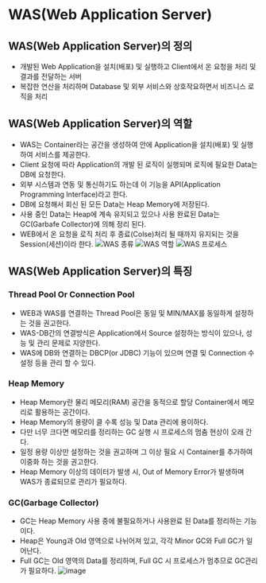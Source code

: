 # WAS(Web Application Server)
## WAS(Web Application Server)의 정의
- 개발된 Web Application을 설치(배포) 및 실행하고 Client에서 온 요청을 처리 및 결과를 전달하는 서버
- 복잡한 연산을 처리하며 Database 및 외부 서비스와 상호작요하면서 비즈니스 로직을 처리
## WAS(Web Application Server)의 역할
- WAS는 Container라는 공간을 생성하여  안에 Application을 설치(배포) 및 실행하여 서비스를 제공한다.
- Client 요청에 따라 Application의 개발 된 로직이 실행되며 로직에 필요한 Data는 DB에 요청한다.
- 외부 시스템과 연동 및 통신하기도 하는데 이 기능을 API(Application Programming Interface)라고 한다.
- DB에 요청해서 회신 된 모든 Data는 Heap Memory에 저장된다.
- 사용 중인 Data는 Heap에 계속 유지되고 있으나 사용 완료된 Data는 GC(Garbafe Collector)에 의해 정리 된다.
- WEB에서 온 요청을 로직 처리 후 종료(Colse)처리 될 때까지 유지되는 것을 Session(세션)이라 한다.
![WAS 종류](https://github.com/user-attachments/assets/d36a3fda-2255-4fdd-bf76-1709d47017f3)
![WAS 역할](https://github.com/user-attachments/assets/bb24b139-af12-4527-948f-c311869c89b0)
![WAS 프로세스](https://github.com/user-attachments/assets/afcc9e59-b41d-4871-9004-fc23b96c5a84)

## WAS(Web Application Server)의 특징
### Thread Pool Or Connection Pool
- WEB과 WAS를 연결하는 Thread Pool은 동일 및 MIN/MAX를 동일하게 설정하는 것을 권고한다.
- WAS-DB간의 연결방식은 Application에서 Source 설정하는 방식이 있으나, 성능 및 관리 문제로 지양한다.
- WAS에 DB와 연결하는 DBCP(or JDBC) 기능이 있으며 연결 및 Connection 수 설정 등을 관리 할 수 있다.
### Heap Memory
- Heap Memory란 물리 메모리(RAM) 공간을 동적으로 할당 Container에서 메모리로 활용하는 공간이다.
- Heap Memory의 용량이 클 수록 성능 및 Data 관리에 용이하다.
- 다만 너무 크다면 메모리를 정리하는 GC 실행 시 프로세스의 멈춤 현상이 오래 간다.
- 일정 용량 이상만 설정하는 것을 권고하며 그 이상 필요 시 Container를 추가하여 이중화 하는 것을 권고한다.
- Heap Memory 이상의 데이터가 발생 시, Out of Memory Error가 발생하며 WAS가 종료되므로 관리가 필요하다.
### GC(Garbage Collector)
- GC는 Heap Memory 사용 중에 불필요하거나 사용완료 된 Data를 정리하는 기능이다.
- Heap은 Young과 Old 영역으로 나뉘어져 있고, 각각 Minor GC와 Full GC가 일어난다.
- Full GC는 Old 영역의 Data를 정리하며, Full GC 시 프로세스가 멈추므로 GC관리가 필요하다.
![image](https://github.com/user-attachments/assets/6cda2dbf-85d4-45c5-b322-02b672aa296f)

